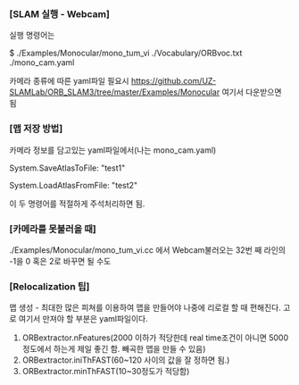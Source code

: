 ### [SLAM 실행 - Webcam]

실행 명령어는

$ ./Examples/Monocular/mono_tum_vi ./Vocabulary/ORBvoc.txt ./mono_cam.yaml

카메라 종류에 따른 yaml파일 필요시
https://github.com/UZ-SLAMLab/ORB_SLAM3/tree/master/Examples/Monocular
여기서 다운받으면 됨

### [맵 저장 방법]

카메라 정보를 담고있는 yaml파일에서(나는 mono_cam.yaml)

System.SaveAtlasToFile: "test1"

System.LoadAtlasFromFile: "test2"

이 두 명령어를 적절하게 주석처리하면 됨.

### [카메라를 못불러올 때]

./Examples/Monocular/mono_tum_vi.cc 에서 Webcam불러오는 32번 째 라인의 -1을 0 혹은 2로 바꾸면 될 수도


### [Relocalization 팁]

맵 생성 - 최대한 많은 피쳐를 이용하여 맵을 만들어야 나중에 리로컬 할 때 편해진다. 고로 여기서 만져야 할 부분은 yaml파일이다.

1. ORBextractor.nFeatures(2000 이하가 적당한데 real time조건이 아니면 5000정도에서 하는게 제일 좋긴 함. 빼곡한 맵을 만들 수 있음)
2. ORBextractor.iniThFAST(60~120 사이의 값을 잘 정하면 됨.)
3. ORBextractor.minThFAST(10~30정도가 적당함)
